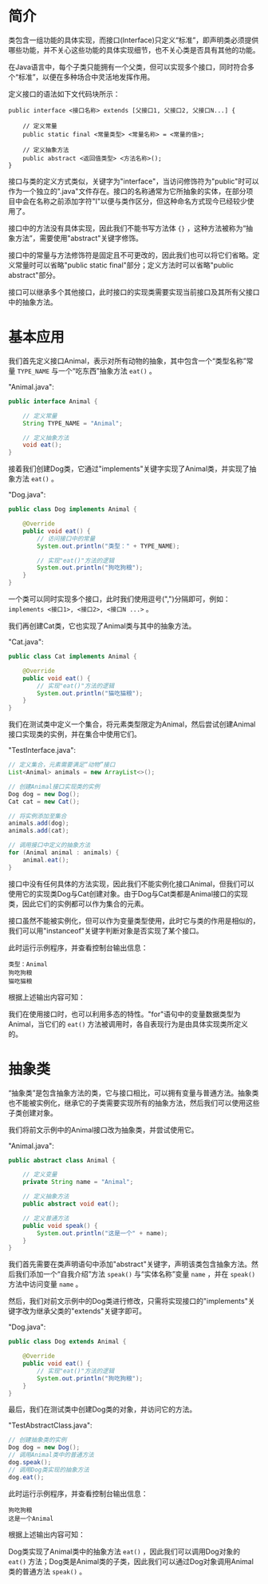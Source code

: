 # 简介
类包含一组功能的具体实现，而接口(Interface)只定义“标准”，即声明类必须提供哪些功能，并不关心这些功能的具体实现细节，也不关心类是否具有其他的功能。

在Java语言中，每个子类只能拥有一个父类，但可以实现多个接口，同时符合多个“标准”，以便在多种场合中灵活地发挥作用。

定义接口的语法如下文代码块所示：

```text
public interface <接口名称> extends [父接口1, 父接口2, 父接口N...] {

    // 定义常量
    public static final <常量类型> <常量名称> = <常量的值>;

    // 定义抽象方法
    public abstract <返回值类型> <方法名称>();
}
```

接口与类的定义方式类似，关键字为"interface"，当访问修饰符为"public"时可以作为一个独立的".java"文件存在。接口的名称通常为它所抽象的实体，在部分项目中会在名称之前添加字符"I"以便与类作区分，但这种命名方式现今已经较少使用了。

接口中的方法没有具体实现，因此我们不能书写方法体 `{}` ，这种方法被称为“抽象方法”，需要使用"abstract"关键字修饰。

接口中的常量与方法修饰符是固定且不可更改的，因此我们也可以将它们省略。定义常量时可以省略"public static final"部分；定义方法时可以省略"public abstract"部分。

接口可以继承多个其他接口，此时接口的实现类需要实现当前接口及其所有父接口中的抽象方法。

# 基本应用
我们首先定义接口Animal，表示对所有动物的抽象，其中包含一个“类型名称”常量 `TYPE_NAME` 与一个“吃东西”抽象方法 `eat()` 。

"Animal.java":

```java
public interface Animal {

    // 定义常量
    String TYPE_NAME = "Animal";

    // 定义抽象方法
    void eat();
}
```

接着我们创建Dog类，它通过"implements"关键字实现了Animal类，并实现了抽象方法 `eat()` 。

"Dog.java":

```java
public class Dog implements Animal {

    @Override
    public void eat() {
        // 访问接口中的常量
        System.out.println("类型：" + TYPE_NAME);

        // 实现"eat()"方法的逻辑
        System.out.println("狗吃狗粮");
    }
}
```

一个类可以同时实现多个接口，此时我们使用逗号(",")分隔即可，例如： `implements <接口1>, <接口2>, <接口N ...>` 。

我们再创建Cat类，它也实现了Animal类与其中的抽象方法。

"Cat.java":

```java
public class Cat implements Animal {

    @Override
    public void eat() {
        // 实现"eat()"方法的逻辑
        System.out.println("猫吃猫粮");
    }
}
```

我们在测试类中定义一个集合，将元素类型限定为Animal，然后尝试创建Animal接口实现类的实例，并在集合中使用它们。

"TestInterface.java":

```java
// 定义集合，元素需要满足“动物”接口
List<Animal> animals = new ArrayList<>();

// 创建Animal接口实现类的实例
Dog dog = new Dog();
Cat cat = new Cat();

// 将实例添加至集合
animals.add(dog);
animals.add(cat);

// 调用接口中定义的抽象方法
for (Animal animal : animals) {
    animal.eat();
}
```

接口中没有任何具体的方法实现，因此我们不能实例化接口Animal，但我们可以使用它的实现类Dog与Cat创建对象。由于Dog与Cat类都是Animal接口的实现类，因此它们的实例都可以作为集合的元素。

接口虽然不能被实例化，但可以作为变量类型使用，此时它与类的作用是相似的，我们可以用"instanceof"关键字判断对象是否实现了某个接口。

此时运行示例程序，并查看控制台输出信息：

```text
类型：Animal
狗吃狗粮
猫吃猫粮
```

根据上述输出内容可知：

我们在使用接口时，也可以利用多态的特性。"for"语句中的变量数据类型为Animal，当它们的 `eat()` 方法被调用时，各自表现行为是由具体实现类所定义的。

# 抽象类
“抽象类”是包含抽象方法的类，它与接口相比，可以拥有变量与普通方法。抽象类也不能被实例化，继承它的子类需要实现所有的抽象方法，然后我们可以使用这些子类创建对象。

我们将前文示例中的Animal接口改为抽象类，并尝试使用它。

"Animal.java":

```java
public abstract class Animal {

    // 定义变量
    private String name = "Animal";

    // 定义抽象方法
    public abstract void eat();

    // 定义普通方法
    public void speak() {
        System.out.println("这是一个" + name);
    }
}
```

我们首先需要在类声明语句中添加"abstract"关键字，声明该类包含抽象方法。然后我们添加一个“自我介绍”方法 `speak()` 与“实体名称”变量 `name` ，并在 `speak()` 方法中访问变量 `name` 。

然后，我们对前文示例中的Dog类进行修改，只需将实现接口的"implements"关键字改为继承父类的"extends"关键字即可。

"Dog.java":

```java
public class Dog extends Animal {

    @Override
    public void eat() {
        // 实现"eat()"方法的逻辑
        System.out.println("狗吃狗粮");
    }
}
```

最后，我们在测试类中创建Dog类的对象，并访问它的方法。

"TestAbstractClass.java":

```java
// 创建抽象类的实例
Dog dog = new Dog();
// 调用Animal类中的普通方法
dog.speak();
// 调用Dog类实现的抽象方法
dog.eat();
```

此时运行示例程序，并查看控制台输出信息：

```text
狗吃狗粮
这是一个Animal
```

根据上述输出内容可知：

Dog类实现了Animal类中的抽象方法 `eat()` ，因此我们可以调用Dog对象的 `eat()` 方法；Dog类是Animal类的子类，因此我们可以通过Dog对象调用Animal类的普通方法 `speak()` 。
